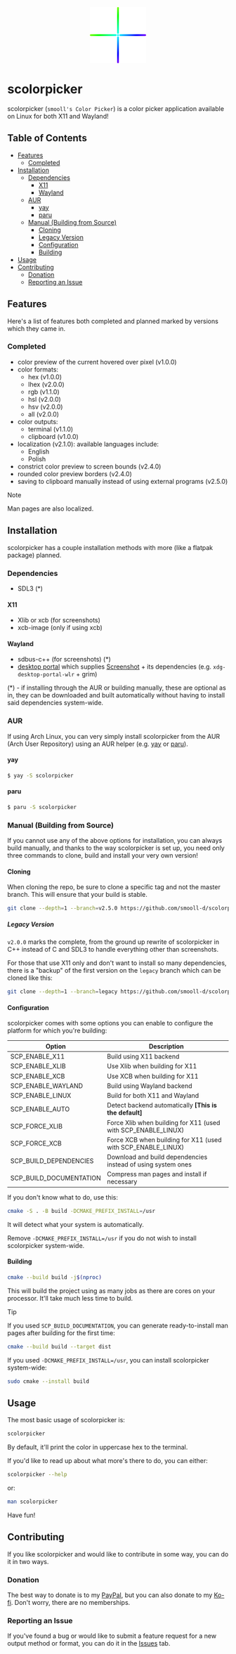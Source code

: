 <p align="center">
    <img src="data/logo/logo_128x128.png" alt="scolorpicker Logo">
</p>

# scolorpicker
scolorpicker (`smooll's Color Picker`) is a color picker application available on Linux for both X11 and Wayland!

## Table of Contents
* [Features](#features)
    * [Completed](#completed)
* [Installation](#installation)
    * [Dependencies](#dependencies)
        * [X11](#x11)
        * [Wayland](#wayland)
    * [AUR](#aur)
        * [yay](#yay)
        * [paru](#paru)
    * [Manual (Building from Source)](#manual-building-from-source)
        * [Cloning](#cloning)
        * [Legacy Version](#legacy-version)
        * [Configuration](#configuration)
        * [Building](#building)
* [Usage](#usage)
* [Contributing](#contributing)
    * [Donation](#donation)
    * [Reporting an Issue](#reporting-an-issue)

## Features
Here's a list of features both completed and planned marked by versions which they came in.

### Completed
* color preview of the current hovered over pixel (v1.0.0)
* color formats:
    * hex (v1.0.0)
    * lhex (v2.0.0)
    * rgb (v1.1.0)
    * hsl (v2.0.0)
    * hsv (v2.0.0)
    * all (v2.0.0)
* color outputs:
    * terminal (v1.1.0)
    * clipboard (v1.0.0)
* localization (v2.1.0):
    available languages include:
    * English
    * Polish
* constrict color preview to screen bounds (v2.4.0)
* rounded color preview borders (v2.4.0)
* saving to clipboard manually instead of using external programs (v2.5.0)

> [!NOTE]
> Man pages are also localized.

## Installation
scolorpicker has a couple installation methods with more (like a flatpak package) planned.

### Dependencies
* SDL3 (*)

#### X11
* Xlib or xcb (for screenshots)
* xcb-image (only if using xcb)

#### Wayland
* sdbus-c++ (for screenshots) (*)
* [desktop portal](https://wiki.archlinux.org/title/XDG_Desktop_Portal) which supplies [Screenshot](https://flatpak.github.io/xdg-desktop-portal/docs/doc-org.freedesktop.portal.Screenshot.html) + its dependencies (e.g. `xdg-desktop-portal-wlr` + grim)

(*) - if installing through the AUR or building manually, these are optional as in, they can be downloaded and built automatically without having to install said dependencies system-wide.

### AUR
If using Arch Linux, you can very simply install scolorpicker from the AUR (Arch User Repository) using an AUR helper (e.g. [yay](https://github.com/Jguer/yay) or [paru](https://github.com/Morganamilo/paru/)).

#### yay
```bash
$ yay -S scolorpicker
```

#### paru
```bash
$ paru -S scolorpicker
```

### Manual (Building from Source)
If you cannot use any of the above options for installation, you can always build manually, and thanks to the way scolorpicker is set up, you need only three commands to clone, build and install your very own version!

#### Cloning
When cloning the repo, be sure to clone a specific tag and not the master branch. This will ensure that your build is stable.

```bash
git clone --depth=1 --branch=v2.5.0 https://github.com/smooll-d/scolorpicker.git
```

##### Legacy Version
`v2.0.0` marks the complete, from the ground up rewrite of scolorpicker in C++ instead of C and SDL3 to handle everything other than screenshots.

For those that use X11 only and don't want to install so many dependencies, there is a "backup" of the first version on the `legacy` branch which can be cloned like this:

```bash
git clone --depth=1 --branch=legacy https://github.com/smooll-d/scolorpicker.git
```

#### Configuration
scolorpicker comes with some options you can enable to configure the platform for which you're building:

| Option                  | Description                                                   |
|------------------------ | --------------------------------------------------------------|
| SCP_ENABLE_X11          | Build using X11 backend                                       |
| SCP_ENABLE_XLIB         | Use Xlib when building for X11                                |
| SCP_ENABLE_XCB          | Use XCB when building for X11                                 |
| SCP_ENABLE_WAYLAND      | Build using Wayland backend                                   |
| SCP_ENABLE_LINUX        | Build for both X11 and Wayland                                |
| SCP_ENABLE_AUTO         | Detect backend automatically **[This is the default]**        |
| SCP_FORCE_XLIB          | Force Xlib when building for X11 (used with SCP_ENABLE_LINUX) |
| SCP_FORCE_XCB           | Force XCB when building for X11 (used with SCP_ENABLE_LINUX)  |
| SCP_BUILD_DEPENDENCIES  | Download and build dependencies instead of using system ones  |
| SCP_BUILD_DOCUMENTATION | Compress man pages and install if necessary                   |

If you don't know what to do, use this:
```bash
cmake -S . -B build -DCMAKE_PREFIX_INSTALL=/usr
```

It will detect what your system is automatically.

Remove `-DCMAKE_PREFIX_INSTALL=/usr` if you do not wish to install scolorpicker system-wide.

#### Building
```bash
cmake --build build -j$(nproc)
```

This will build the project using as many jobs as there are cores on your processor. It'll take much less time to build.

> [!TIP]
> If you used `SCP_BUILD_DOCUMENTATION`, you can generate ready-to-install man pages after building for the first time:
> ```bash
> cmake --build build --target dist
> ```

If you used `-DCMAKE_PREFIX_INSTALL=/usr`, you can install scolorpicker system-wide:
```bash
sudo cmake --install build
```

## Usage
The most basic usage of scolorpicker is:

```bash
scolorpicker
```

By default, it'll print the color in uppercase hex to the terminal.

If you'd like to read up about what more's there to do, you can either:
```bash
scolorpicker --help
```

or:
```bash
man scolorpicker
```

Have fun!

## Contributing
If you like scolorpicker and would like to contribute in some way, you can do it in two ways.

### Donation
The best way to donate is to my [PayPal](https://paypal.me/smoolld), but you can also donate to my [Ko-fi](https://ko-fi.com/smooll). Don't worry, there are no memberships.

### Reporting an Issue
If you've found a bug or would like to submit a feature request for a new output method or format, you can do it in the [Issues](https://github.com/smooll-d/scolorpicker/issues) tab.
